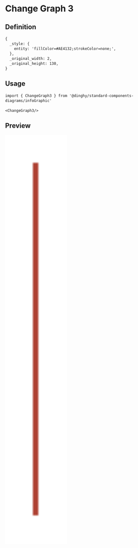 # Change Graph 3

## Definition

```
{
  _style: { 
    entity: 'fillColor=#AE4132;strokeColor=none;',
  },
  _original_width: 2,
  _original_height: 130,
}
```

## Usage

```
import { ChangeGraph3 } from '@dinghy/standard-components-diagrams/infoGraphic'

<ChangeGraph3/>
```

## Preview

<img src="./change-graph-3.png" width="200"/>
